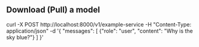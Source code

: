 ## Download (Pull) a model

curl -X POST http://localhost:8000/v1/example-service -H "Content-Type: application/json" -d '{
  "messages": [
    {"role": "user", "content": "Why is the sky blue?"}
  ]
}'